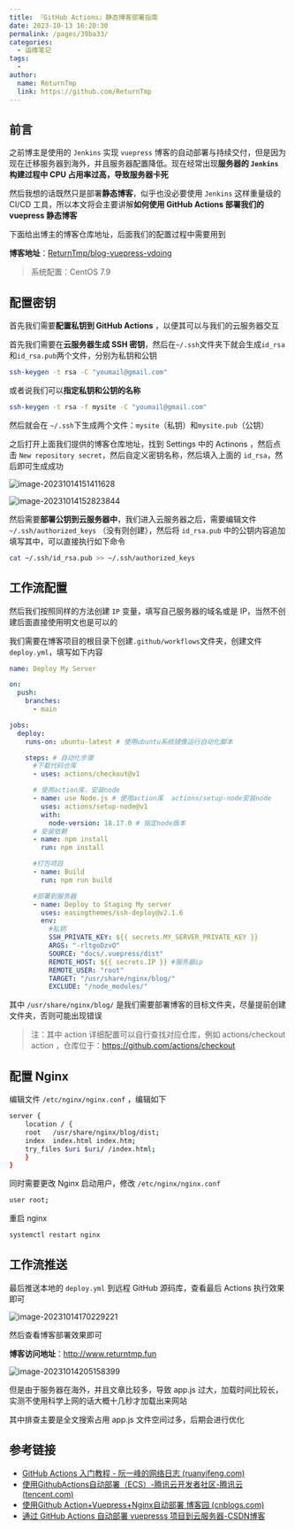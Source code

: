 ```yaml
---
title: 『GitHub Actions』静态博客部署指南
date: 2023-10-13 16:20:30
permalink: /pages/39ba33/
categories:
  - 运维笔记
tags:
  - 
author: 
  name: ReturnTmp
  link: https://github.com/ReturnTmp
---
```




## 前言

之前博主是使用的 `Jenkins` 实现 `vuepress` 博客的自动部署与持续交付，但是因为现在迁移服务器到海外，并且服务器配置降低。现在经常出现**服务器的 `Jenkins` 构建过程中 CPU 占用率过高，导致服务器卡死**

然后我想的话既然只是部署**静态博客**，似乎也没必要使用 `Jenkins` 这样重量级的 CI/CD 工具，所以本文将会主要讲解**如何使用 GitHub Actions 部署我们的 vuepress 静态博客**

下面给出博主的博客仓库地址，后面我们的配置过程中需要用到

**博客地址**：[ReturnTmp/blog-vuepress-vdoing](https://github.com/ReturnTmp/blog-vuepress-vdoing)

> 系统配置：CentOS 7.9



## 配置密钥

首先我们需要**配置私钥到 GitHub Actions** ，以便其可以与我们的云服务器交互

首先我们需要在**云服务器生成 SSH 密钥**，然后在`~/.ssh`文件夹下就会生成`id_rsa`和`id_rsa.pub`两个文件，分别为私钥和公钥

```bash
ssh-keygen -t rsa -C "youmail@gmail.com"
```

或者说我们可以**指定私钥和公钥的名称**

```bash
ssh-keygen -t rsa -f mysite -C "youmail@gmail.com"
```

然后就会在 `~/.ssh`下生成两个文件：`mysite`（私钥）和`mysite.pub`（公钥）

之后打开上面我们提供的博客仓库地址，找到 Settings 中的 Actinons ，然后点击 `New repository secret`，然后自定义密钥名称，然后填入上面的 `id_rsa`，然后即可生成成功

![image-20231014151411628](https://cdn.jsdelivr.net/gh/Returntmp/blog-image@main/blog/202310141934939.png)

![image-20231014152823844](https://cdn.jsdelivr.net/gh/Returntmp/blog-image@main/blog/202310141528242.png)



然后需要**部署公钥到云服务器中**，我们进入云服务器之后，需要编辑文件 `~/.ssh/authorized_keys` （没有则创建），然后将 `id_rsa.pub` 中的公钥内容追加填写其中，可以直接执行如下命令

```bash
cat ~/.ssh/id_rsa.pub >> ~/.ssh/authorized_keys
```



## 工作流配置

然后我们按照同样的方法创建 `IP` 变量，填写自己服务器的域名或是 IP，当然不创建后面直接使用明文也是可以的

我们需要在博客项目的根目录下创建`.github/workflows`文件夹，创建文件`deploy.yml`，填写如下内容

```yaml
name: Deploy My Server

on:
  push:
    branches:
      - main

jobs:
  deploy:
    runs-on: ubuntu-latest # 使用ubuntu系统镜像运行自动化脚本

    steps: # 自动化步骤
      #下载代码仓库
      - uses: actions/checkout@v1

      # 使用action库，安装node
      - name: use Node.js # 使用action库  actions/setup-node安装node
        uses: actions/setup-node@v1
        with:
          node-version: 18.17.0 # 指定node版本
      # 安装依赖
      - name: npm install
        run: npm install

      #打包项目
      - name: Build
        run: npm run build

      #部署到服务器
      - name: Deploy to Staging My server
        uses: easingthemes/ssh-deploy@v2.1.6
        env:
          #私钥
          SSH_PRIVATE_KEY: ${{ secrets.MY_SERVER_PRIVATE_KEY }}
          ARGS: "-rltgoDzvO"
          SOURCE: "docs/.vuepress/dist"
          REMOTE_HOST: ${{ secrets.IP }} #服务器ip
          REMOTE_USER: "root"
          TARGET: "/usr/share/nginx/blog/"
          EXCLUDE: "/node_modules/"

```

其中 `/usr/share/nginx/blog/` 是我们需要部署博客的目标文件夹，尽量提前创建文件夹，否则可能出现错误

> 注：其中 action 详细配置可以自行查找对应仓库，例如 actions/checkout action ，仓库位于：https://github.com/actions/checkout



## 配置 Nginx

编辑文件 `/etc/nginx/nginx.conf` ，编辑如下

```bash
server {
    location / {
    root   /usr/share/nginx/blog/dist;
    index  index.html index.htm;
    try_files $uri $uri/ /index.html;
    }
}
```
同时需要更改 Nginx 启动用户，修改 `/etc/nginx/nginx.conf`

```bash
user root;
```

重启 nginx

```bash
systemctl restart nginx
```



## 工作流推送

最后推送本地的 `deploy.yml` 到远程 GitHub 源码库，查看最后 Actions 执行效果即可

![image-20231014170229221](https://cdn.jsdelivr.net/gh/Returntmp/blog-image@main/blog/202310141702704.png)



然后查看博客部署效果即可

**博客访问地址**：http://www.returntmp.fun



![image-20231014205158399](https://cdn.jsdelivr.net/gh/Returntmp/blog-image@main/blog/202310142051694.png)



但是由于服务器在海外，并且文章比较多，导致 app.js 过大，加载时间比较长，实测不使用科学上网的话大概十几秒才加载出来网站

其中排查主要是全文搜索占用 app.js 文件空间过多，后期会进行优化





## 参考链接

- [GitHub Actions 入门教程 - 阮一峰的网络日志 (ruanyifeng.com)](http://www.ruanyifeng.com/blog/2019/09/getting-started-with-github-actions.html)
- [使用GithubActions自动部署（ECS）-腾讯云开发者社区-腾讯云 (tencent.com)](https://cloud.tencent.com/developer/article/1720500)
- [使用Github Action+Vuepress+Nginx自动部署 博客园 (cnblogs.com)](https://www.cnblogs.com/stry/articles/17037771.html)
- [通过 GitHub Actions 自动部署 vuepresss 项目到云服务器-CSDN博客](https://blog.csdn.net/weixin_50566466/article/details/122619366)